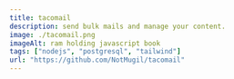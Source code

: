 ```yaml
---
title: tacomail
description: send bulk mails and manage your content.
image: ./tacomail.png
imageAlt: ram holding javascript book
tags: ["nodejs", "postgresql", "tailwind"]
url: "https://github.com/NotMugil/tacomail"
---
```

